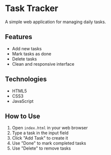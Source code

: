 # Task Tracker

A simple web application for managing daily tasks.

## Features

- Add new tasks
- Mark tasks as done
- Delete tasks
- Clean and responsive interface

## Technologies

- HTML5
- CSS3
- JavaScript

## How to Use

1. Open `index.html` in your web browser
2. Type a task in the input field
3. Click "Add Task" to create it
4. Use "Done" to mark completed tasks
5. Use "Delete" to remove tasks
